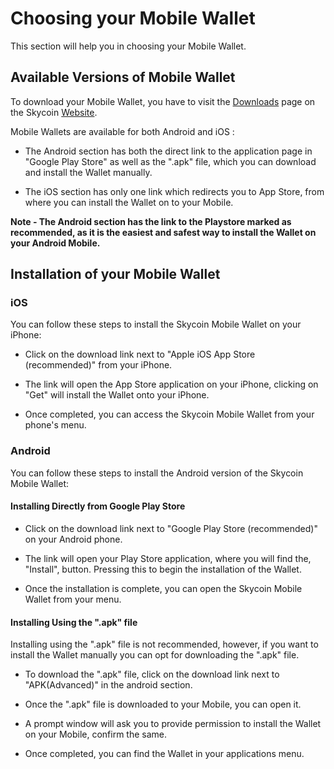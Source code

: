 # Choosing your Mobile Wallet

This section will help you in choosing your Mobile Wallet.

## Available Versions of Mobile Wallet

To download your Mobile Wallet, you have to visit the [Downloads](https://www.skycoin.com/downloads/) page on the Skycoin [Website](https://www.skycoin.com).

Mobile Wallets are available for both Android and iOS :

* The Android section has both the direct link to the application page in "Google Play Store" as well as the ".apk" file, which you can download and install the Wallet manually.

* The iOS section has only one link which redirects you to App Store, from where you can install the Wallet on to your Mobile.

**Note - The Android section has the link to the Playstore marked as recommended, as it is the easiest and safest way to install the Wallet on your Android Mobile.**

## Installation of your Mobile Wallet

### iOS

You can follow these steps to install the Skycoin Mobile Wallet on your iPhone:

* Click on the download link next to "Apple iOS App Store (recommended)" from your iPhone.

* The link will open the App Store application on your iPhone, clicking on "Get" will install the Wallet onto your iPhone.

* Once completed, you can access the Skycoin Mobile Wallet from your phone's menu.

### Android

You can follow these steps to install the Android version of the Skycoin Mobile Wallet:

#### Installing Directly from Google Play Store

* Click on the download link next to "Google Play Store (recommended)" on your Android phone.

* The link will open your Play Store application, where you will find the, "Install", button. Pressing this to begin the installation of the Wallet.

* Once the installation is complete, you can open the Skycoin Mobile Wallet from your menu.

#### Installing Using the ".apk" file

Installing using the ".apk" file is not recommended, however, if you want to install the Wallet manually you can opt for downloading the ".apk" file.

* To download the ".apk" file, click on the download link next to "APK(Advanced)" in the android section.

* Once the ".apk" file is downloaded to your Mobile, you can open it.

* A prompt window will ask you to provide permission to install the Wallet on your Mobile, confirm the same.

* Once completed, you can find the Wallet in your applications menu.
